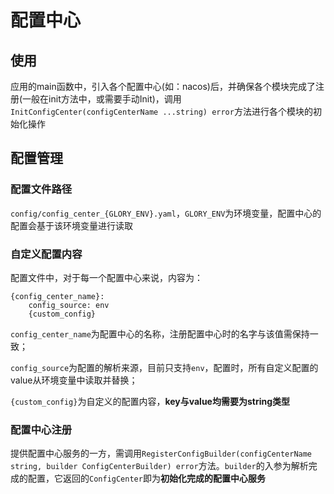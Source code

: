 # 配置中心

## 使用

应用的main函数中，引入各个配置中心(如：nacos)后，并确保各个模块完成了注册(一般在init方法中，或需要手动Init)，调用`InitConfigCenter(configCenterName ...string) error`方法进行各个模块的初始化操作

## 配置管理

### 配置文件路径

`config/config_center_{GLORY_ENV}.yaml`，`GLORY_ENV`为环境变量，配置中心的配置会基于该环境变量进行读取

### 自定义配置内容

配置文件中，对于每一个配置中心来说，内容为：

```
{config_center_name}:
    config_source: env
    {custom_config}
```

`config_center_name`为配置中心的名称，注册配置中心时的名字与该值需保持一致；

`config_source`为配置的解析来源，目前只支持`env`，配置时，所有自定义配置的value从环境变量中读取并替换；

`{custom_config}`为自定义的配置内容，**key与value均需要为string类型**

### 配置中心注册

提供配置中心服务的一方，需调用`RegisterConfigBuilder(configCenterName string, builder ConfigCenterBuilder) error`方法。`builder`的入参为解析完成的配置，它返回的`ConfigCenter`即为**初始化完成的配置中心服务**
